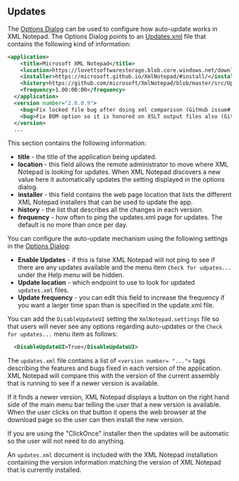 
## Updates

The [Options Dialog](options.md) can be used to configure how auto-update works in XML Notepad. The Options Dialog
points to an [Updates.xml](https://github.com/microsoft/XmlNotepad/blob/master/src/Updates/Updates.xml) file that
contains the following kind of information:

```xml
<application>
    <title>Microsoft XML Notepad</title>
    <location>https://lovettsoftwarestorage.blob.core.windows.net/downloads/XmlNotepad/Updates.xml</location>
    <installer>https://microsoft.github.io/XmlNotepad/#install/</installer>
    <history>https://github.com/microsoft/XmlNotepad/blob/master/src/Updates/Updates.xml/</history>
    <frequency>1.00:00:00</frequency>
  </application>
  <version number="2.8.0.9">
    <bug>Fix locked file bug after doing xml comparison (GitHub issue# 44).</bug>
    <bug>Fix BOM option so it is honored on XSLT output files also (GitHub issue# 46).</bug>
  </version>
  ...
```

This section contains the following information:

- **title** - the title of the application being updated.
- **location** - this field allows the remote administrator to move where XML Notepad is looking for updates. When XML
  Notepad discovers a new value here it automatically updates the setting displayed in the options dialog.
- **installer** - this field contains the web page location that lists the different XML Notepad installers that can be
  used to update the app.
- **history** - the list that describes all the changes in each version.
- **frequency** - how often to ping the updates.xml page for updates. The default is no more than once per day.

You can configure the auto-update mechanism using the following settings in the [Options Dialog](options.md):

- **Enable Updates** - if this is false XML Notepad will not ping to see if there are any updates available and the menu
item `Check for udpates...` under the Help menu will be hidden.
- **Update location** - which endpoint to use to look for updated `updates.xml` files.
- **Update frequency** - you can edit this field to increase the frequency if you want a larger time span than is specified in the update.xml file.

You can add the `DisableUpdateUI` setting the `XmlNotepad.settings` file so that users will never see any options
regarding auto-updates or the `Check for updates...` menu item as follows:
```xml
  <DisableUpdateUI>True</DisableUpdateUI>
```

The `updates.xml` file contains a list of `<version number= "...">` tags describing the features and bugs fixed in each
version of the application. XML Notepad will compare this with the version of the current assembly that is running to
see if a newer version is available.

If it finds a newer version, XML Notepad displays a button on the right hand side of the main menu bar telling the user
that a new version is available. When the user clicks on that button it opens the web browser at the download page so
the user can then install the new version.

If you are using the "ClickOnce" installer then the updates will be automatic so the user will not need to do anything.

An `updates.xml` document is included with the XML Notepad installation containing the version information matching the
version of XML Notepad that is currently installed.

